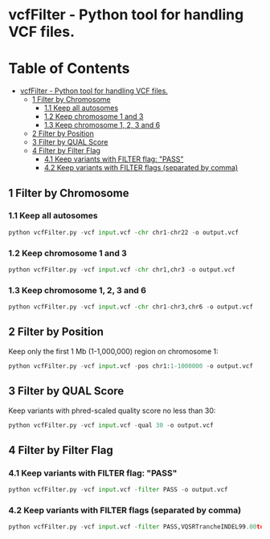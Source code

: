 # vcfFilter - Python tool for handling VCF files.

Table of Contents
=================

  * [vcfFilter \- Python tool for handling VCF files\.](#vcffilter---python-tool-for-handling-vcf-files)
    * [1 Filter by Chromosome](#1-filter-by-chromosome)
      * [1\.1 Keep all autosomes](#11-keep-all-autosomes)
      * [1\.2 Keep chromosome 1 and 3](#12-keep-chromosome-1-and-3)
      * [1\.3 Keep chromosome 1, 2, 3 and 6](#13-keep-chromosome-1-2-3-and-6)
    * [2 Filter by Position](#2-filter-by-position)
    * [3 Filter by QUAL Score](#3-filter-by-qual-score)
    * [4 Filter by Filter Flag](#4-filter-by-filter-flag)
      * [4\.1 Keep variants with FILTER flag: "PASS"](#41-keep-variants-with-filter-flag-pass)
      * [4\.2 Keep variants with FILTER flags (separated by comma)](#42-keep-variants-with-filter-flags-separated-by-comma)

## 1 Filter by Chromosome

### 1.1 Keep all autosomes

```python
python vcfFilter.py -vcf input.vcf -chr chr1-chr22 -o output.vcf
```

### 1.2 Keep chromosome 1 and 3

```python
python vcfFilter.py -vcf input.vcf -chr chr1,chr3 -o output.vcf
```

### 1.3 Keep chromosome 1, 2, 3 and 6 

```python
python vcfFilter.py -vcf input.vcf -chr chr1-chr3,chr6 -o output.vcf
```

## 2 Filter by Position

Keep only the first 1 Mb (1-1,000,000) region on chromosome 1:  

```python
python vcfFilter.py -vcf input.vcf -pos chr1:1-1000000 -o output.vcf
```

## 3 Filter by QUAL Score

Keep variants with phred-scaled quality score no less than 30:  

```python
python vcfFilter.py -vcf input.vcf -qual 30 -o output.vcf
```

## 4 Filter by Filter Flag

### 4.1 Keep variants with FILTER flag: "PASS"

```python
python vcfFilter.py -vcf input.vcf -filter PASS -o output.vcf
```

### 4.2 Keep variants with FILTER flags (separated by comma)

```python
python vcfFilter.py -vcf input.vcf -filter PASS,VQSRTrancheINDEL99.00to99.90,VQSRTrancheINDEL99.90to100.00,VQSRTrancheSNP99.00to99.90,VQSRTrancheSNP99.90to100.00 -o output.vcf
```
